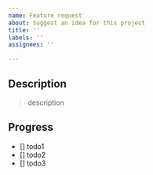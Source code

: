 ```yaml
---
name: Feature request
about: Suggest an idea for this project
title: ''
labels: ''
assignees: ''

---
```


## Description

> description

## Progress

- [] todo1
- [] todo2
- [] todo3
